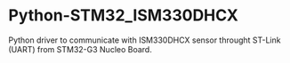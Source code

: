 # Python-STM32_ISM330DHCX
Python driver to communicate with ISM330DHCX sensor throught ST-Link (UART) from STM32-G3 Nucleo Board.
